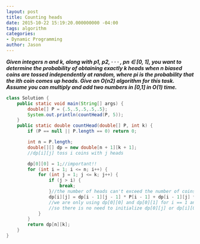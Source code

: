 ```yaml
---
layout: post
title: Counting heads
date: 2015-10-22 15:19:20.000000000 -04:00
tags: algorithm
categories:
- Dynamic Programming
author: Jason
---
```

<p><strong><em>Given integers n and k, along with p1, p2, · · · , pn ∈ [0, 1], you want to determine the probability of obtaining exactly k heads when n biased coins are tossed independently at random, where pi is the probability that the ith coin comes up heads. Give an O(n2) algorithm for this task. Assume you can multiply and add two numbers in [0,1] in O(1) time.</em></strong></p>


``` java
class Solution {
    public static void main(String[] args) {
        double[] P = {.5,.5,.5,.5,.5};
        System.out.println(countHead(P, 5));
    }
    public static double countHead(double[] P, int k) {
        if (P == null || P.length == 0) return 0;

        int n = P.length;
        double[][] dp = new double[n + 1][k + 1];
        //dp[i][j] toss i coins with j heads

        dp[0][0] = 1;//important!!
        for (int i = 1; i <= n; i++) {
            for (int j = 1; j <= k; j++) {
                if (j > i) {
                    break;
                }//the number of heads can't exceed the number of coins
                dp[i][j] = dp[i - 1][j - 1] * P[i - 1] + dp[i - 1][j] * (1 - P[i - 1]);
                //we are only using dp[0][0] and dp[0][1] for i == 1 and j == 1
                //so there is no need to initialize dp[0][j] or dp[i][0]
            }
        }
        return dp[n][k];
    }
}
```
